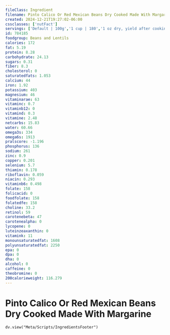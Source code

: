 ```yaml
---
fileClass: Ingredient
filename: Pinto Calico Or Red Mexican Beans Dry Cooked Made With Margarine
created: 2024-12-21T19:27:02-06:00
cssclasses: ['nutFact']
servings: ['Default | 100g','1 cup | 180','1 oz dry, yield after cooking | 70']
id: 784185
foodgroup: Beans and Lentils
calories: 172
fat: 5.19
protein: 8.28
carbohydrate: 24.13
sugars: 0.31
fiber: 8.3
cholesterol: 0
saturatedfats: 1.053
calcium: 44
iron: 1.92
potassium: 403
magnesium: 46
vitaminarae: 63
vitaminc: 0.7
vitaminb12: 0
vitamind: 0.3
vitamine: 2.48
netcarbs: 15.83
water: 60.66
omega3s: 334
omega6s: 1913
pralscore: -1.196
phosphorus: 136
sodium: 261
zinc: 0.9
copper: 0.201
selenium: 5.7
thiamin: 0.178
riboflavin: 0.059
niacin: 0.293
vitaminb6: 0.498
folate: 158
folicacid: 0
foodfolate: 158
folatedfe: 158
choline: 33.2
retinol: 59
carotenebeta: 47
carotenealpha: 0
lycopene: 0
luteinzeaxanthin: 0
vitamink: 11
monounsaturatedfat: 1608
polyunsaturatedfat: 2250
epa: 0
dpa: 0
dha: 0
alcohol: 0
caffeine: 0
theobromine: 0
200calorieweight: 116.279
---
```


# Pinto Calico Or Red Mexican Beans Dry Cooked Made With Margarine

```dataviewjs
dv.view("Meta/Scripts/IngredientsFooter")
```